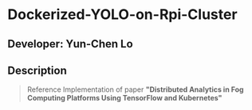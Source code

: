# Dockerized-YOLO-on-Rpi-Cluster
## Developer: Yun-Chen Lo
## Description
> Reference Implementation of paper **"Distributed Analytics in Fog Computing Platforms Using TensorFlow and Kubernetes"**
